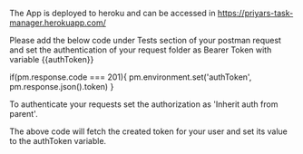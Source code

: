 The App is deployed to heroku and can be accessed in https://priyars-task-manager.herokuapp.com/

Please add the below code under Tests section of your postman request and set the authentication of your request folder as Bearer Token with variable {{authToken}}

if(pm.response.code === 201){
pm.environment.set('authToken', pm.response.json().token)
}

To authenticate your requests set the authorization as 'Inherit auth from parent'.

The above code will fetch the created token for your user and set its value to the authToken variable.
